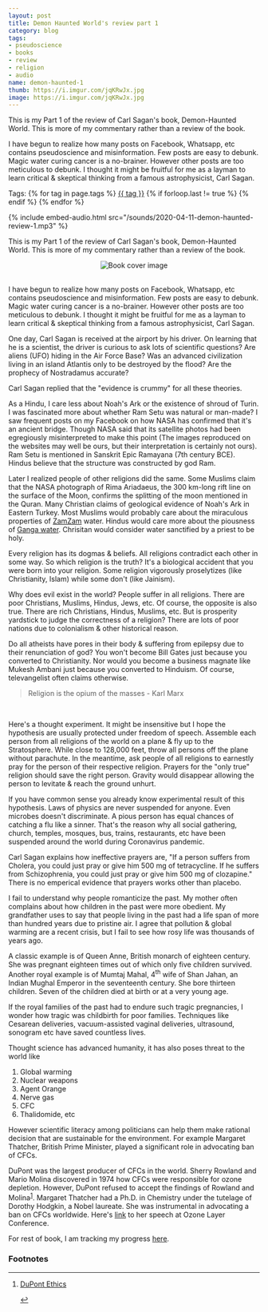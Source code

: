 ```yaml
---
layout: post
title: Demon Haunted World's review part 1
category: blog
tags:
- pseudoscience
- books
- review
- religion
- audio
name: demon-haunted-1
thumb: https://i.imgur.com/jqKRwJx.jpg
image: https://i.imgur.com/jqKRwJx.jpg
---
```


<p>This is my Part 1 of the review of Carl Sagan's book, Demon-Haunted World. This is more of my commentary rather than a review of the book.</p>

I have begun to realize how many posts on Facebook, Whatsapp, etc contains pseudoscience and misinformation. Few posts are easy to debunk. Magic water curing cancer is a no-brainer. However other posts are too meticulous to debunk. I thought it might be fruitful for me as a layman to learn critical & skeptical thinking from a famous astrophysicist, Carl Sagan.<!-- truncate_here -->

<p>Tags: {% for tag in page.tags %} <a class="mytag" href="/tag/{{ tag }}" title="View posts tagged with &quot;{{ tag }}&quot;">{{ tag }}</a>  {% if forloop.last != true %} {% endif %} {% endfor %} </p>
{% include embed-audio.html src="/sounds/2020-04-11-demon-haunted-review-1.mp3" %}<br>

<!--begin_of_post -->

This is my Part 1 of the review of Carl Sagan's book, Demon-Haunted World. This is more of my commentary rather than a review of the book.

<center>
<img src="https://i.imgur.com/jqKRwJx.jpg" alt="Book cover image"/>
</center><br>

I have begun to realize how many posts on Facebook, Whatsapp, etc contains pseudoscience and misinformation. Few posts are easy to debunk. Magic water curing cancer is a no-brainer. However other posts are too meticulous to debunk. I thought it might be fruitful for me as a layman to learn critical & skeptical thinking from a famous astrophysicist, Carl Sagan.

One day, Carl Sagan is received at the airport by his driver. On learning that he is a scientist, the driver is curious to ask lots of scientific questions? Are aliens (UFO) hiding in the Air Force Base? Was an advanced civilization living in an island Atlantis only to be destroyed by the flood? Are the prophecy of Nostradamus accurate?

Carl Sagan replied that the "evidence is crummy" for all these theories.

As a Hindu, I care less about Noah's Ark or the existence of shroud of Turin. I was fascinated more about whether Ram Setu was natural or man-made? I saw frequent posts on my Facebook on how NASA has confirmed that it's an ancient bridge. Though NASA said that its satellite photos had been egregiously misinterpreted to make this point (The images reproduced on the websites may well be ours, but their interpretation is certainly not ours). Ram Setu is mentioned in Sanskrit Epic Ramayana (7th century BCE). Hindus believe that the structure was constructed by god Ram.

Later I realized people of other religions did the same. Some Muslims claim that the NASA photograph of Rima Ariadaeus, the 300 km-long rift line on the surface of the Moon, confirms the splitting of the moon mentioned in the Quran. Many Christian claims of geological evidence of Noah's Ark in Eastern Turkey. Most Muslims would probably care about the miraculous properties of [ZamZam](https://en.wikipedia.org/wiki/Zamzam_Well) water. Hindus would care more about the piousness of [Ganga water](https://en.wikipedia.org/wiki/Ganges). Chrisitan would consider water sanctified by a priest to be holy.

Every religion has its dogmas & beliefs. All religions contradict each other in some way. So which religion is the truth? It's a biological accident that you were born into your religion. Some religion vigorously proselytizes (like Christianity, Islam) while some don't (like Jainism).

Why does evil exist in the world? People suffer in all religions. There are poor Christians, Muslims, Hindus, Jews, etc. Of course, the opposite is also true. There are rich Christians, Hindus, Muslims, etc. But is prosperity yardstick to judge the correctness of a religion? There are lots of poor nations due to colonialism & other historical reason.

Do all atheists have pores in their body & suffering from epilepsy due to their renunciation of god? You won't become Bill Gates just because you converted to Christianity. Nor would you become a business magnate like Mukesh Ambani just because you converted to Hinduism. Of course, televangelist often claims otherwise.

<blockquote>
Religion is the opium of the masses - Karl Marx
</blockquote>
<br>

Here's a thought experiment. It might be insensitive but I hope the hypothesis are usually protected under freedom of speech. Assemble each person from all religions of the world on a plane & fly up to the Stratosphere. While close to 128,000 feet, throw all persons off the plane without parachute. In the meantime, ask people of all religions to earnestly pray for the person of their respective religion. Prayers for the "only true" religion should save the right person. Gravity would disappear allowing the person to levitate & reach the ground unhurt.

If you have common sense you already know experimental result of this hypothesis. Laws of physics are never suspended for anyone. Even microbes doesn't discriminate. A pious person has equal chances of catching a flu like a sinner. That's the reason why all social gathering, church, temples, mosques, bus, trains, restaurants, etc have been suspended around the world during Coronavirus pandemic.

Carl Sagan explains how ineffective prayers are, "If a person suffers from Cholera, you could just pray or give him 500 mg of tetracycline. If he suffers from Schizophrenia, you could just pray or give him 500 mg of clozapine." There is no emperical evidence that prayers works other than placebo.

I fail to understand why people romanticize the past. My mother often complains about how children in the past were more obedient. My grandfather uses to say that people living in the past had a life span of more than hundred years due to pristine air. I agree that pollution & global warming are a recent crisis, but I fail to see how rosy life was thousands of years ago.

A classic example is of Queen Anne, British monarch of eighteen century. She was pregnant eighteen times out of which only five children survived. Another royal example is of Mumtaj Mahal, 4<sup>th</sup> wife of Shan Jahan, an Indian Mughal Emperor in the seventeenth century. She bore thirteen children. Seven of the children died at birth or at a very young age.

If the royal families of the past had to endure such tragic pregnancies, I wonder how tragic was childbirth for poor families. Techniques like Cesarean deliveries, vacuum-assisted vaginal deliveries, ultrasound, sonogram etc have saved countless lives.

Thought science has advanced humanity, it has also poses threat to the world like

1. Global warming
2. Nuclear weapons
3. Agent Orange
4. Nerve gas
5. CFC
6. Thalidomide, etc

However scientific literacy among politicians can help them make rational decision that are sustainable for the environment. For example Margaret Thatcher, British Prime Minister, played a significant role in advocating ban of CFCs.

DuPont was the largest producer of CFCs in the world. Sherry Rowland and Mario Molina discovered in 1974 how CFCs were responsible for ozone depletion. However, DuPont refused to accept the findings of Rowland and Molina<sup><a href='#fn:1' rel='footnote'>1</a></sup>. Margaret Thatcher had a Ph.D. in Chemistry under the tutelage of Dorothy Hodgkin, a Nobel laureate. She was instrumental in advocating a ban on CFCs worldwide. Here's [link](https://www.margaretthatcher.org/document/108133) to her speech at Ozone Layer Conference.

For rest of book, I am tracking my progress <a href="{{ root_url }}/books" target="_blank">here</a>.

<!--end_of_post -->

<div class='footnotes'><h3>Footnotes</h3><hr />
  <ol>
       <li id='fn:1'>
         <p><a href="http://dust.ess.uci.edu/ppr/ppr_Smi98.pdf" target="_blank">DuPont Ethics</a></p>
         <a href='#fnref:1' rev='footnote'>&#8617;</a>
        </li>

  </ol>
</div>

